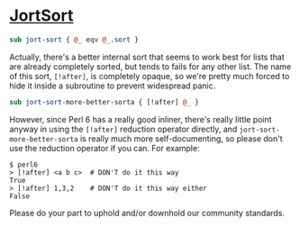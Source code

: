 [1]: https://rosettacode.org/wiki/JortSort

# [JortSort][1]



```perl
sub jort-sort { @_ eqv @_.sort }
```


Actually, there's a better internal sort that seems to work best for lists that are already completely sorted, but tends to fails for any other list. The name of this sort, `[!after]`, is completely opaque, so we're pretty much forced to hide it inside a subroutine to prevent widespread panic.

```perl
sub jort-sort-more-better-sorta { [!after] @_ }
```


However, since Perl&#160;6 has a really good inliner, there's really little point anyway in using the `[!after]` reduction operator directly, and `jort-sort-more-better-sorta` is really much more self-documenting, so please don't use the reduction operator if you can.  For example:


```
$ perl6
> [!after] <a b c>  # DON'T do it this way
True
> [!after] 1,3,2    # DON'T do it this way either
False
```


Please do your part to uphold and/or downhold our community standards.
